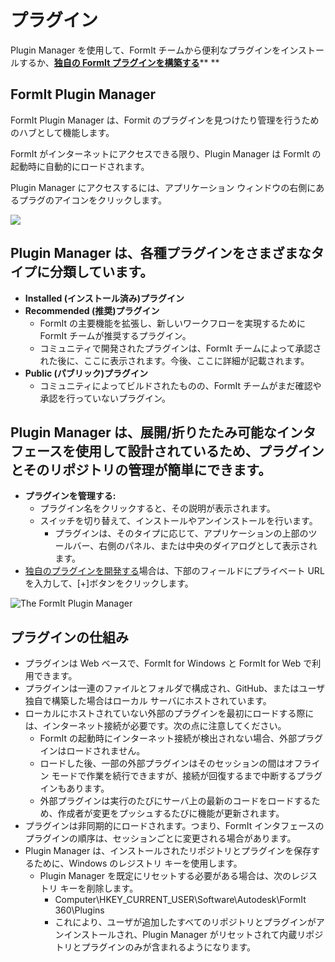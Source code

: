# プラグイン

Plugin Manager を使用して、FormIt チームから便利なプラグインをインストールするか、[**独自の FormIt プラグインを構築する**](https://formit3d.github.io/FormItExamplePlugins/docs/HowToBuild.html)** **

## FormIt Plugin Manager

FormIt Plugin Manager は、Formit のプラグインを見つけたり管理を行うためのハブとして機能します。

FormIt がインターネットにアクセスできる限り、Plugin Manager は FormIt の起動時に自動的にロードされます。

Plugin Manager にアクセスするには、アプリケーション ウィンドウの右側にあるプラグのアイコンをクリックします。

![](https://formit3d.github.io/FormItExamplePlugins/docs/images/PluginManagerTab.PNG)

## Plugin Manager は、各種プラグインをさまざまなタイプに分類しています。

* **Installed (インストール済み)プラグイン**
* **Recommended (推奨)プラグイン**
   * FormIt の主要機能を拡張し、新しいワークフローを実現するために FormIt チームが推奨するプラグイン。
   * コミュニティで開発されたプラグインは、FormIt チームによって承認された後に、ここに表示されます。今後、ここに詳細が記載されます。
* **Public (パブリック)プラグイン**
   * コミュニティによってビルドされたものの、FormIt チームがまだ確認や承認を行っていないプラグイン。

## Plugin Manager は、展開/折りたたみ可能なインタフェースを使用して設計されているため、プラグインとそのリポジトリの管理が簡単にできます。

* **プラグインを管理する:**
   * プラグイン名をクリックすると、その説明が表示されます。
   * スイッチを切り替えて、インストールやアンインストールを行います。
      * プラグインは、そのタイプに応じて、アプリケーションの上部のツールバー、右側のパネル、または中央のダイアログとして表示されます。
* [独自のプラグインを開発する](https://formit3d.github.io/FormItExamplePlugins/docs/HowToBuild.html)場合は、下部のフィールドにプライベート URL を入力して、[+]ボタンをクリックします。

![The FormIt Plugin Manager](https://formit3d.github.io/FormItExamplePlugins/docs/images/addNew.png)

## プラグインの仕組み

* プラグインは Web ベースで、FormIt for Windows と FormIt for Web で利用できます。
* プラグインは一連のファイルとフォルダで構成され、GitHub、またはユーザ独自で構築した場合はローカル サーバにホストされています。
* ローカルにホストされていない外部のプラグインを最初にロードする際には、インターネット接続が必要です。次の点に注意してください。
   * FormIt の起動時にインターネット接続が検出されない場合、外部プラグインはロードされません。
   * ロードした後、一部の外部プラグインはそのセッションの間はオフライン モードで作業を続行できますが、接続が回復するまで中断するプラグインもあります。
   * 外部プラグインは実行のたびにサーバ上の最新のコードをロードするため、作成者が変更をプッシュするたびに機能が更新されます。
* プラグインは非同期的にロードされます。つまり、FormIt インタフェースのプラグインの順序は、セッションごとに変更される場合があります。
* Plugin Manager は、インストールされたリポジトリとプラグインを保存するために、Windows のレジストリ キーを使用します。
   * Plugin Manager を既定にリセットする必要がある場合は、次のレジストリ キーを削除します。
      * Computer\HKEY\_CURRENT\_USER\Software\Autodesk\FormIt 360\Plugins
      * これにより、ユーザが追加したすべてのリポジトリとプラグインがアンインストールされ、Plugin Manager がリセットされて内蔵リポジトリとプラグインのみが含まれるようになります。

